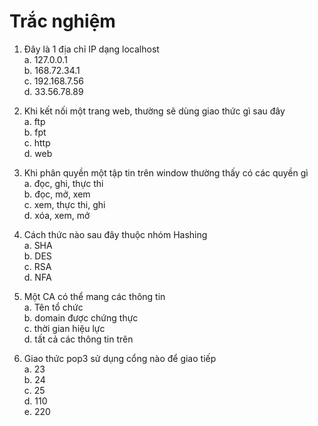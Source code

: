 
# Trắc nghiệm 

1. Đây là 1 địa chỉ IP dạng localhost    
a. 127.0.0.1  
b. 168.72.34.1  
c. 192.168.7.56  
d. 33.56.78.89  
  
2. Khi kết nối một trang web, thường sẽ dùng giao thức gì sau đây    
a. ftp  
b. fpt  
c. http  
d. web  
  
3. Khi phân quyền một tập tin trên window thường thấy có các quyền gì  
a. đọc, ghi, thực thi  
b. đọc, mở, xem  
c. xem, thực thi, ghi  
d. xóa, xem, mở  
  
4. Cách thức nào sau đây thuộc nhóm Hashing  
a. SHA  
b. DES  
c. RSA  
d. NFA  
  
5. Một CA có thể mang các thông tin  
a. Tên tổ chức  
b. domain được chứng thực  
c. thời gian hiệu lực  
d. tất cả các thông tin trên  
  
6. Giao thức pop3 sử dụng cổng nào để giao tiếp  
a. 23  
b. 24  
c. 25  
d. 110  
e. 220  


